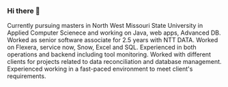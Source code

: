 ### Hi there 👋
Currently pursuing masters in North West Missouri State University in Applied Computer Scienece and working on Java, web apps, Advanced DB.
Worked as senior software associate for 2.5 years with NTT DATA. Worked on Flexera, service now, Snow, Excel and SQL. Experienced in both operations and backend including tool monitoring. Worked with different clients for projects related to data reconciliation and database management. Experienced working in a fast-paced environment to meet client's requirements.
